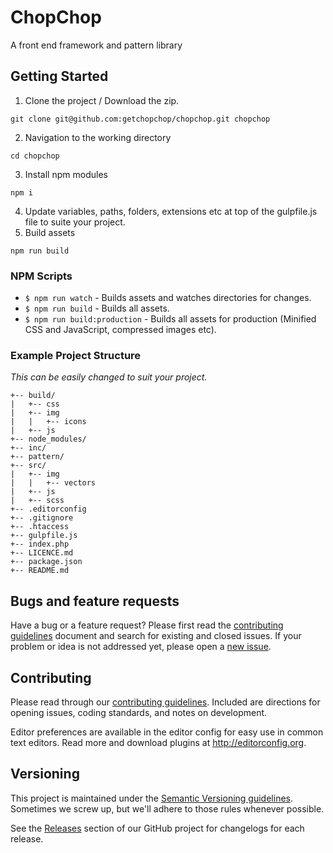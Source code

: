 # ChopChop
A front end framework and pattern library

## Getting Started

1. Clone the project / Download the zip.
```
git clone git@github.com:getchopchop/chopchop.git chopchop
```
2. Navigation to the working directory
```
cd chopchop
```
3. Install npm modules
```
npm i
```
4. Update variables, paths, folders, extensions etc at top of the gulpfile.js
file to suite your project.
5. Build assets
```
npm run build
```

### NPM Scripts
* `$ npm run watch` - Builds assets and watches directories for changes.
* `$ npm run build` - Builds all assets.
* `$ npm run build:production` - Builds all assets for production (Minified CSS
  and JavaScript, compressed images etc).

### Example Project Structure
*This can be easily changed to suit your project.*
```
+-- build/
|   +-- css
|   +-- img
|   |   +-- icons
|   +-- js
+-- node_modules/
+-- inc/
+-- pattern/
+-- src/
|   +-- img
|   |   +-- vectors
|   +-- js
|   +-- scss
+-- .editorconfig
+-- .gitignore
+-- .htaccess
+-- gulpfile.js
+-- index.php
+-- LICENCE.md
+-- package.json
+-- README.md
```

## Bugs and feature requests

Have a bug or a feature request? Please first read the [contributing guidelines](https://github.com/getchopchop/chopchop/blob/next/.github/CONTRIBUTING.md)
document and search for existing and closed issues. If your problem or idea is
not addressed yet, please open a [new issue](https://github.com/getchopchop/chopchop/issues).

## Contributing

Please read through our [contributing guidelines](https://github.com/getchopchop/chopchop/blob/next/.github/CONTRIBUTING.md).
Included are directions for opening issues, coding standards, and notes on
development.

Editor preferences are available in the editor config for easy use in common
text editors. Read more and download plugins at http://editorconfig.org.

## Versioning

This project is maintained under the [Semantic Versioning guidelines](http://semver.org/).
Sometimes we screw up, but we'll adhere to those rules whenever possible.

See the [Releases](https://github.com/getchopchop/chopchop/releases) section
of our GitHub project for changelogs for each release.
